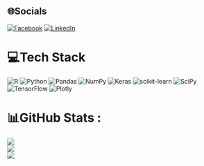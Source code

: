 
## 🌐Socials
[![Facebook](https://img.shields.io/badge/Facebook-%231877F2.svg?logo=Facebook&logoColor=white)](https://facebook.com/fb.me/sondh1993) [![LinkedIn](https://img.shields.io/badge/LinkedIn-%230077B5.svg?logo=linkedin&logoColor=white)](https://linkedin.com/in/sơn-mr-664808123) 

# 💻Tech Stack
![R](https://img.shields.io/badge/r-%23276DC3.svg?style=flat&logo=r&logoColor=white) ![Python](https://img.shields.io/badge/python-3670A0?style=flat&logo=python&logoColor=ffdd54) ![Pandas](https://img.shields.io/badge/pandas-%23150458.svg?style=flat&logo=pandas&logoColor=white) ![NumPy](https://img.shields.io/badge/numpy-%23013243.svg?style=flat&logo=numpy&logoColor=white) ![Keras](https://img.shields.io/badge/Keras-%23D00000.svg?style=flat&logo=Keras&logoColor=white) ![scikit-learn](https://img.shields.io/badge/scikit--learn-%23F7931E.svg?style=flat&logo=scikit-learn&logoColor=white) ![SciPy](https://img.shields.io/badge/SciPy-%230C55A5.svg?style=flat&logo=scipy&logoColor=%white) ![TensorFlow](https://img.shields.io/badge/TensorFlow-%23FF6F00.svg?style=flat&logo=TensorFlow&logoColor=white) ![Plotly](https://img.shields.io/badge/Plotly-%233F4F75.svg?style=flat&logo=plotly&logoColor=white)
# 📊GitHub Stats :
![](https://github-readme-stats.vercel.app/api?username=sondh1993&theme=radical&hide_border=false&include_all_commits=false&count_private=false)<br/>
![](https://github-readme-streak-stats.herokuapp.com/?user=sondh1993&theme=radical&hide_border=false)<br/>
![](https://github-readme-stats.vercel.app/api/top-langs/?username=sondh1993&theme=radical&hide_border=false&include_all_commits=false&count_private=false&layout=compact)

